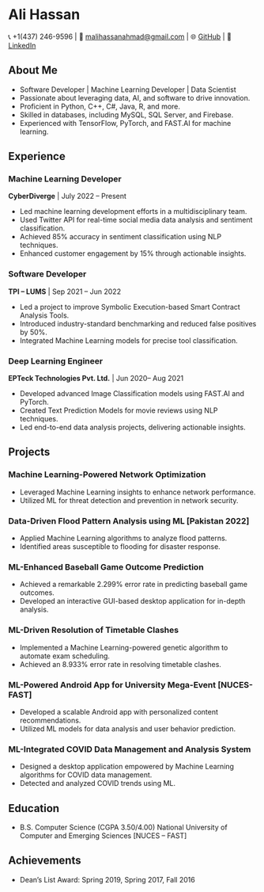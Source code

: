 # Ali Hassan

📞 +1(437) 246-9596 | 📧 malihassanahmad@gmail.com | 🌐 [GitHub](https://github.com/theAliHassan) | 💼 [LinkedIn](https://www.linkedin.com/in/your-linkedin-profile)

## About Me

- Software Developer | Machine Learning Developer | Data Scientist
- Passionate about leveraging data, AI, and software to drive innovation.
- Proficient in Python, C++, C#, Java, R, and more.
- Skilled in databases, including MySQL, SQL Server, and Firebase.
- Experienced with TensorFlow, PyTorch, and FAST.AI for machine learning.

## Experience

### Machine Learning Developer
**CyberDiverge** | July 2022 – Present

- Led machine learning development efforts in a multidisciplinary team.
- Used Twitter API for real-time social media data analysis and sentiment classification.
- Achieved 85% accuracy in sentiment classification using NLP techniques.
- Enhanced customer engagement by 15% through actionable insights.

### Software Developer
**TPI – LUMS** | Sep 2021 – Jun 2022

- Led a project to improve Symbolic Execution-based Smart Contract Analysis Tools.
- Introduced industry-standard benchmarking and reduced false positives by 50%.
- Integrated Machine Learning models for precise tool classification.

### Deep Learning Engineer
**EPTeck Technologies Pvt. Ltd.** | Jun 2020– Aug 2021

- Developed advanced Image Classification models using FAST.AI and PyTorch.
- Created Text Prediction Models for movie reviews using NLP techniques.
- Led end-to-end data analysis projects, delivering actionable insights.

## Projects

### Machine Learning-Powered Network Optimization

- Leveraged Machine Learning insights to enhance network performance.
- Utilized ML for threat detection and prevention in network security.

### Data-Driven Flood Pattern Analysis using ML [Pakistan 2022]

- Applied Machine Learning algorithms to analyze flood patterns.
- Identified areas susceptible to flooding for disaster response.

### ML-Enhanced Baseball Game Outcome Prediction

- Achieved a remarkable 2.299% error rate in predicting baseball game outcomes.
- Developed an interactive GUI-based desktop application for in-depth analysis.

### ML-Driven Resolution of Timetable Clashes

- Implemented a Machine Learning-powered genetic algorithm to automate exam scheduling.
- Achieved an 8.933% error rate in resolving timetable clashes.

### ML-Powered Android App for University Mega-Event [NUCES-FAST]

- Developed a scalable Android app with personalized content recommendations.
- Utilized ML models for data analysis and user behavior prediction.

### ML-Integrated COVID Data Management and Analysis System

- Designed a desktop application empowered by Machine Learning algorithms for COVID data management.
- Detected and analyzed COVID trends using ML.

## Education

- B.S. Computer Science (CGPA 3.50/4.00)
  National University of Computer and Emerging Sciences [NUCES – FAST]

## Achievements

- Dean’s List Award: Spring 2019, Spring 2017, Fall 2016
